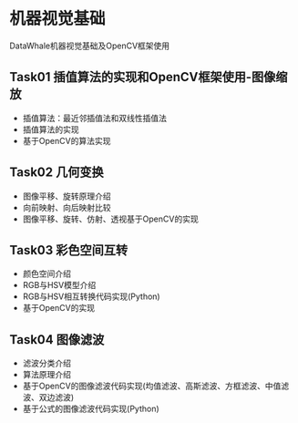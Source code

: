 # 机器视觉基础
DataWhale机器视觉基础及OpenCV框架使用
## Task01 插值算法的实现和OpenCV框架使用-图像缩放
- 插值算法：最近邻插值法和双线性插值法
- 插值算法的实现
- 基于OpenCV的算法实现

## Task02 几何变换
- 图像平移、旋转原理介绍
- 向前映射、向后映射比较
- 图像平移、旋转、仿射、透视基于OpenCV的实现

## Task03 彩色空间互转
- 颜色空间介绍
- RGB与HSV模型介绍
- RGB与HSV相互转换代码实现(Python)
- 基于OpenCV的实现

## Task04 图像滤波
- 滤波分类介绍
- 算法原理介绍
- 基于OpenCV的图像滤波代码实现(均值滤波、高斯滤波、方框滤波、中值滤波、双边滤波)
- 基于公式的图像滤波代码实现(Python)
